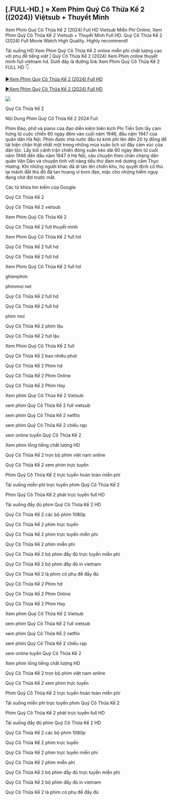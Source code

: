 ## [.FULL-HD.] » Xem Phim Quý Cô Thừa Kế 2 ((2024)) Việtsub + Thuyết Minh

Xem Phim Quý Cô Thừa Kế 2 (2024) Full HD Vietsub Miễn Phí Online, Xem Phim Quý Cô Thừa Kế 2 Vietsub + Thuyết Minh Full HD. Quý Cô Thừa Kế 2 (2024) Full Movie Watch High Quality. Highly recommend!

Tải xuống HD Xem Phim Quý Cô Thừa Kế 2 online miễn phí chất lượng cao với phụ đề tiếng việt | Quý Cô Thừa Kế 2 (2024) Xem Phim online thuyết minh full vietnam hd. Dưới đây là đường link Xem Phim Quý Cô Thừa Kế 2 FULL HD 👇

[►Xem Phim Quý Cô Thừa Kế 2 (2024) Full HD](https://t.co/jCE3o0jaag)

[►Xem Phim Quý Cô Thừa Kế 2 (2024) Full HD](https://t.co/jCE3o0jaag)

<a href="https://t.co/jCE3o0jaag" rel="nofollow" ><img src="https://camo.githubusercontent.com/abb2148613ed2c31b6fd5c164e6a142c9074d86e9468c674b26300adbf87c7f7/68747470733a2f2f7374617469632e7769787374617469632e636f6d2f6d656469612f3835356132355f30343362356162656234616534643335616330303331393865376665353665647e6d76322e676966" style="max-width: 100%;"></a>

Quý Cô Thừa Kế 2

Nội Dung Phim Quý Cô Thừa Kế 2 2024 Full

Phim Đào, phở và piano của đạo diễn kiêm biên kịch Phi Tiến Sơn lấy cảm hứng từ cuộc chiến 60 ngày đêm vào cuối năm 1946, đầu năm 1947 của quân dân Hà Nội. Phim được nhà nước đầu tư kinh phí lên đến 20 tỷ đồng để tái hiện chân thật nhất một trong những mùa xuân lịch sử đầy cảm xúc của dân tộc. Lấy bối cảnh trận chiến đông xuân kéo dài 60 ngày đêm từ cuối năm 1946 đến đầu năm 1947 ở Hà Nội, câu chuyện theo chân chàng dân quân Văn Dân và chuyện tình với nàng tiểu thư đam mê dương cầm Thục Hương. Khi những người khác đã di tản lên chiến khu, họ quyết định cố thủ lại mảnh đất thủ đô đã tan hoang vì bom đạn, mặc cho những hiểm nguy đang chờ đợi trước mắt.

Các từ khóa tìm kiếm của Google:

Quý Cô Thừa Kế 2

Quý Cô Thừa Kế 2 vietsub

Xem Phim Quý Cô Thừa Kế 2

Quý Cô Thừa Kế 2 full thuyết minh

Xem Phim Quý Cô Thừa Kế 2 full hd

Quý Cô Thừa Kế 2 full hd

Quý Cô Thừa Kế 2 full hd

Xem Phim Quý Cô Thừa Kế 2 full hd

ghienphim

phimmoi net

Quý Cô Thừa Kế 2 full hd

Quý Cô Thừa Kế 2 full hd

phim moi

Quý Cô Thừa Kế 2 phim lậu

Quý Cô Thừa Kế 2 full lậu

Xem Phim Quý Cô Thừa Kế 2 full

Quý Cô Thừa Kế 2 bao nhiêu phút

Quý Cô Thừa Kế 2 Phim hd

Quý Cô Thừa Kế 2 Phim Online

Quý Cô Thừa Kế 2 Phim Hay

Xem phim Quý Cô Thừa Kế 2 Vietsub

xem phim Quý Cô Thừa Kế 2 full vietsub

xem phim Quý Cô Thừa Kế 2 netflix

xem phim Quý Cô Thừa Kế 2 chiếu rạp

xem online tuyến Quý Cô Thừa Kế 2

Xem phim lồng tiếng chất lượng HD

Quý Cô Thừa Kế 2 trọn bộ phim việt nam online

Quý Cô Thừa Kế 2 xem phim trực tuyến

Phim Quý Cô Thừa Kế 2 trực tuyến hoàn toàn miễn phí

Tải xuống miễn phí trực tuyến phim Quý Cô Thừa Kế 2

Phim Quý Cô Thừa Kế 2 phát trực tuyến full HD

Tải xuống đầy đủ phim Quý Cô Thừa Kế 2 HD

Quý Cô Thừa Kế 2 các bộ phim 1080p

Quý Cô Thừa Kế 2 phim trực tuyến

Quý Cô Thừa Kế 2 phim trực tuyến miễn phí

Quý Cô Thừa Kế 2 phim miễn phí

Quý Cô Thừa Kế 2 bộ phim đầy đủ trực tuyến miễn phí

Quý Cô Thừa Kế 2 bộ phim đầy đủ in vietnam

Quý Cô Thừa Kế 2 là phim có phụ đề đầy đủ

Quý Cô Thừa Kế 2 Phim hd

Quý Cô Thừa Kế 2 Phim Online

Quý Cô Thừa Kế 2 Phim Hay

Xem phim Quý Cô Thừa Kế 2 Vietsub

xem phim Quý Cô Thừa Kế 2 full vietsub

xem phim Quý Cô Thừa Kế 2 netflix

xem phim Quý Cô Thừa Kế 2 chiếu rạp

xem online tuyến Quý Cô Thừa Kế 2

Xem phim lồng tiếng chất lượng HD

Quý Cô Thừa Kế 2 trọn bộ phim việt nam online

Quý Cô Thừa Kế 2 xem phim trực tuyến

Phim Quý Cô Thừa Kế 2 trực tuyến hoàn toàn miễn phí

Tải xuống miễn phí trực tuyến phim Quý Cô Thừa Kế 2

Phim Quý Cô Thừa Kế 2 phát trực tuyến full HD

Tải xuống đầy đủ phim Quý Cô Thừa Kế 2 HD

Quý Cô Thừa Kế 2 các bộ phim 1080p

Quý Cô Thừa Kế 2 phim trực tuyến

Quý Cô Thừa Kế 2 phim trực tuyến miễn phí

Quý Cô Thừa Kế 2 phim miễn phí

Quý Cô Thừa Kế 2 bộ phim đầy đủ trực tuyến miễn phí

Quý Cô Thừa Kế 2 bộ phim đầy đủ in vietnam

Quý Cô Thừa Kế 2 là phim có phụ đề đầy đủ
